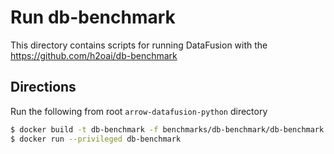 <!---
  Licensed to the Apache Software Foundation (ASF) under one
  or more contributor license agreements.  See the NOTICE file
  distributed with this work for additional information
  regarding copyright ownership.  The ASF licenses this file
  to you under the Apache License, Version 2.0 (the
  "License"); you may not use this file except in compliance
  with the License.  You may obtain a copy of the License at

    http://www.apache.org/licenses/LICENSE-2.0

  Unless required by applicable law or agreed to in writing,
  software distributed under the License is distributed on an
  "AS IS" BASIS, WITHOUT WARRANTIES OR CONDITIONS OF ANY
  KIND, either express or implied.  See the License for the
  specific language governing permissions and limitations
  under the License.
-->

# Run db-benchmark

This directory contains scripts for running DataFusion with the https://github.com/h2oai/db-benchmark

## Directions

Run the following from root `arrow-datafusion-python` directory

```bash
$ docker build -t db-benchmark -f benchmarks/db-benchmark/db-benchmark.dockerfile .
$ docker run --privileged db-benchmark
```
